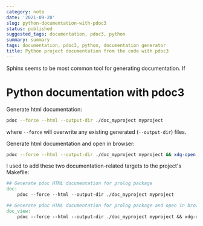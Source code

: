 ```yaml
---
category: note
date: '2021-09-28'
slug: python-documentation-with-pdoc3
status: published
suggested_tags: documentation, pdoc3, python
summary: summary
tags: documentation, pdoc3, python, documentation generator
title: Python project documentation from the code with pdoc3
---
```

Sphinx seems to be most common tool for generating documentation. If 
# Python documentation with pdoc3

Generate html documentation:
```sh
pdoc --force --html --output-dir ./doc_myproject myproject
```
where `--force` will overwrite any existing generated (`--output-dir`) files.


Generate html documentation and open in browser:
```sh
pdoc --force --html --output-dir ./doc_myproject myproject && xdg-open ./doc_myproject/myproject/index.html
```

I used to add these two documentation-related targets to the project's Makefile:
```makefile
## Generate pdoc HTML documentation for prolog package
doc:
	pdoc --force --html --output-dir ./doc_myproject myproject

## Generate pdoc HTML documentation for prolog package and open in browser
doc_view:
	pdoc --force --html --output-dir ./doc_myproject myproject && xdg-open ./doc_myproject/myproject/index.html
```